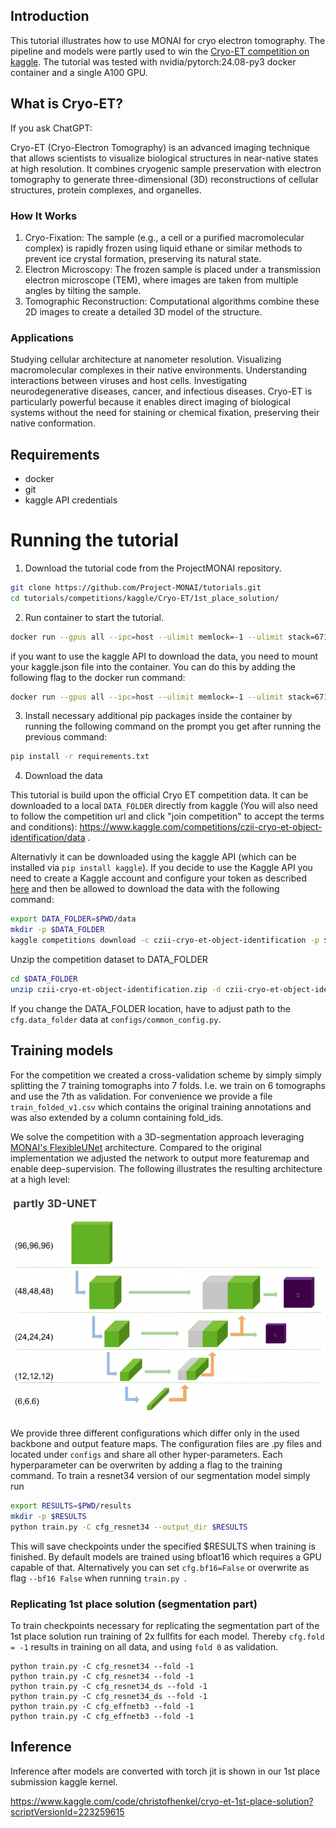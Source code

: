 ## Introduction

This tutorial illustrates how to use MONAI for cryo electron tomography. The pipeline and models were partly used to win the [Cryo-ET competition on kaggle](https://www.kaggle.com/competitions/czii-cryo-et-object-identification/overview). The tutorial was tested with nvidia/pytorch:24.08-py3 docker container and a single A100 GPU.

## What is Cryo-ET?

If you ask ChatGPT:

Cryo-ET (Cryo-Electron Tomography) is an advanced imaging technique that allows scientists to visualize biological structures in near-native states at high resolution. It combines cryogenic sample preservation with electron tomography to generate three-dimensional (3D) reconstructions of cellular structures, protein complexes, and organelles.

### How It Works
1. Cryo-Fixation: The sample (e.g., a cell or a purified macromolecular complex) is rapidly frozen using liquid ethane or similar methods to prevent ice crystal formation, preserving its natural state.
2. Electron Microscopy: The frozen sample is placed under a transmission electron microscope (TEM), where images are taken from multiple angles by tilting the sample.
3. Tomographic Reconstruction: Computational algorithms combine these 2D images to create a detailed 3D model of the structure.

### Applications
Studying cellular architecture at nanometer resolution.
Visualizing macromolecular complexes in their native environments.
Understanding interactions between viruses and host cells.
Investigating neurodegenerative diseases, cancer, and infectious diseases.
Cryo-ET is particularly powerful because it enables direct imaging of biological systems without the need for staining or chemical fixation, preserving their native conformation.

## Requirements

- docker
- git
- kaggle API credentials

# Running the tutorial

1. Download the tutorial code from the ProjectMONAI repository.

```bash
git clone https://github.com/Project-MONAI/tutorials.git
cd tutorials/competitions/kaggle/Cryo-ET/1st_place_solution/
```

2. Run container to start the tutorial.

```bash
docker run --gpus all --ipc=host --ulimit memlock=-1 --ulimit stack=67108864 -v $PWD:/workspace/ -it nvcr.io/nvidia/pytorch:24.08-py3 /bin/bash
```

if you want to use the kaggle API to download the data, you need to mount your kaggle.json file into the container. You can do this by adding the following flag to the docker run command:

```bash
docker run --gpus all --ipc=host --ulimit memlock=-1 --ulimit stack=67108864 -v $PWD:/workspace/ -v $HOME/.config/kaggle/:/root/.kaggle -it nvcr.io/nvidia/pytorch:24.08-py3 /bin/bash
```

3. Install necessary additional pip packages inside the container by running the following command on the prompt you get after running the previous command:


```bash
pip install -r requirements.txt
```

4. Download the data

This tutorial is build upon the official Cryo ET competition data.
It can be downloaded to a local ```DATA_FOLDER``` directly from kaggle (You will also need to follow the competition url and click "join competition" to accept the terms and conditions): https://www.kaggle.com/competitions/czii-cryo-et-object-identification/data .

Alternativly it can be downloaded using the kaggle API (which can be installed via ```pip install kaggle```). If you decide to use the Kaggle API you need to create a Kaggle account and configure your token as described [here](https://github.com/Kaggle/kaggle-api/blob/main/docs/README.md#api-credentials) and then be allowed to download the data with the following command:

```bash
export DATA_FOLDER=$PWD/data
mkdir -p $DATA_FOLDER
kaggle competitions download -c czii-cryo-et-object-identification -p $DATA_FOLDER
```

Unzip the competition dataset to DATA_FOLDER

```bash
cd $DATA_FOLDER
unzip czii-cryo-et-object-identification.zip -d czii-cryo-et-object-identification/
```

If you change the DATA_FOLDER location, have to adjust path to the `cfg.data_folder` data at `configs/common_config.py`.

## Training models

For the competition we created a cross-validation scheme by simply simply splitting the 7 training tomographs into 7 folds. I.e. we train on 6 tomographs and use the 7th as validation.
For convenience we provide a file ```train_folded_v1.csv``` which contains the original training annotations and was also extended by a column containing fold_ids.

We solve the competition with a 3D-segmentation approach leveraging [MONAI's FlexibleUNet](https://docs.monai.io/en/stable/networks.html#flexibleunet) architecture. Compared to the original implementation we adjusted the network to output more featuremap and enable deep-supervision. The following illustrates the resulting architecture at a high level:

<p align="center">
  <img src="partly_Unet.png" alt="figure of a Partly UNet")
</p>

We provide three different configurations which differ only in the used backbone and output feature maps. The configuration files are .py files and located under ```configs``` and share all other hyper-parameters. Each hyperparameter can be overwriten by adding a flag to the training command. To train a resnet34 version of our segmentation model simply run

```bash
export RESULTS=$PWD/results
mkdir -p $RESULTS
python train.py -C cfg_resnet34 --output_dir $RESULTS
```

This will save checkpoints under the specified $RESULTS when training is finished.
By default models are trained using bfloat16 which requires a GPU capable of that. Alternatively you can set ```cfg.bf16=False``` or overwrite as flag ```--bf16 False``` when running ```train.py ```.

### Replicating 1st place solution (segmentation part)

To train checkpoints necessary for replicating the segmentation part of the 1st place solution run training of 2x fullfits for each model. Thereby ```cfg.fold = -1``` results in training on all data, and using ```fold 0``` as validation.
```
python train.py -C cfg_resnet34 --fold -1
python train.py -C cfg_resnet34 --fold -1
python train.py -C cfg_resnet34_ds --fold -1
python train.py -C cfg_resnet34_ds --fold -1
python train.py -C cfg_effnetb3 --fold -1
python train.py -C cfg_effnetb3 --fold -1
```

## Inference

Inference after models are converted with torch jit is shown in our 1st place submission kaggle kernel.

https://www.kaggle.com/code/christofhenkel/cryo-et-1st-place-solution?scriptVersionId=223259615
